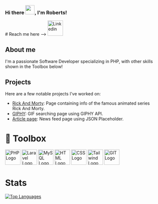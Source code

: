 ### Hi there <img src="https://raw.githubusercontent.com/MartinHeinz/MartinHeinz/master/wave.gif" width="30px">, I'm Roberts!

<p justify="center">
  # Reach me here -->
  <a href="https://www.linkedin.com/in/roberts-zalitis/">
    <img src="https://cdn.worldvectorlogo.com/logos/linkedin-icon-2.svg" alt="Linkedin" width="50"/>
  </a>
</p>


## About me
I'm a passionate Software Developer specializing in PHP, with other skills shown in the Toolbox below! 

## Projects 
Here are a few notable projects I've worked on:
- [Rick And Morty](https://github.com/Zaaliitis/RickAndMorty): Page containing info of the famous animated series Rick And Morty.
- [GIPHY](https://github.com/Zaaliitis/Giphy): GIF searching page using GIPHY API.
- [Article page](https://github.com/Zaaliitis/TVNET): News feed page using JSON Placeholder.

# 🧰 Toolbox

<img src="https://cdn.worldvectorlogo.com/logos/php-1.svg" alt="PHP Logo" width="50" height="50"/> <img src="https://cdn.worldvectorlogo.com/logos/laravel-2.svg" alt="Laravel Logo" width="50" height="50"/> <img src="https://cdn.worldvectorlogo.com/logos/mysql-6.svg" alt="MySQL Logo" width="50" height="50"/> <img src="https://cdn.worldvectorlogo.com/logos/html-1.svg" alt="HTML Logo" width="50" height="50"/> <img src="https://cdn.worldvectorlogo.com/logos/css-3.svg" alt="CSS Logo" width="50" height="50"/> <img src="https://cdn.worldvectorlogo.com/logos/tailwind-css-2.svg" alt="Tailwind Logo" width="50" height="50"/> <img src="https://cdn.worldvectorlogo.com/logos/git-icon.svg" alt="GIT Logo" width="50" height="50"/>

# Stats
[![Top Languages](https://github-readme-stats.vercel.app/api/top-langs/?username=Zaaliitis&hide=java,html,css&theme=radical)](https://github.com/anuraghazra/github-readme-stats)


